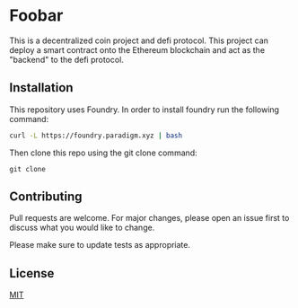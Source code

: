 # Foobar

This is a decentralized coin project and defi protocol. This project can deploy a smart contract onto the Ethereum blockchain and act as the "backend" to the defi protocol. 

## Installation

This repository uses Foundry. In order to install foundry run the following command:

```bash
curl -L https://foundry.paradigm.xyz | bash
```

Then clone this repo using the git clone command:

```git
git clone 
```



## Contributing

Pull requests are welcome. For major changes, please open an issue first
to discuss what you would like to change.

Please make sure to update tests as appropriate.

## License

[MIT](https://choosealicense.com/licenses/mit/)